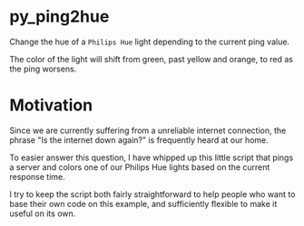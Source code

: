 # py_ping2hue

Change the hue of a ```Philips Hue``` light depending to the current ping value.

The color of the light will shift from green, past yellow and orange, to red as the ping worsens.

# Motivation

Since we are currently suffering from a unreliable internet connection, the phrase "Is the internet down again?" is frequently heard at our home.

To easier answer this question, I have whipped up this little script that pings a server and colors one of our Philips Hue lights based on the current response time.

I try to keep the script both fairly straightforward to help people who want to base their own code on this example, and sufficiently flexible to make it useful on its own.
